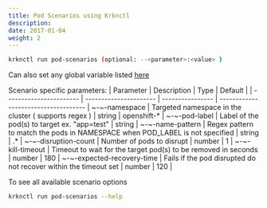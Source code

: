 ```yaml
---
title: Pod Scenarios using Krknctl
description: 
date: 2017-01-04
weight: 2
---
```


```bash
krknctl run pod-scenarios (optional: --<parameter>:<value> )
```

Can also set any global variable listed [here](../all-scenario-env-krknctl.md)


Scenario specific parameters: 
| Parameter      | Description    | Type      |  Default | 
| ----------------------- | ----------------------    | ----------------  | ------------------------------------ | 
~-~-namespace | Targeted namespace in the cluster ( supports regex ) | string | openshift-* | 
~-~-pod-label | Label of the pod(s) to target ex. "app=test" | string | 
~-~-name-pattern | Regex pattern to match the pods in NAMESPACE when POD_LABEL is not specified | string | .* | 
~-~-disruption-count | Number of pods to disrupt | number | 1 | 
~-~-kill-timeout | Timeout to wait for the target pod(s) to be removed in seconds | number | 180 |
~-~-expected-recovery-time | Fails if the pod disrupted do not recover within the timeout set | number | 120 | 

To see all available scenario options 
```bash
krknctl run pod-scenarios --help 
```